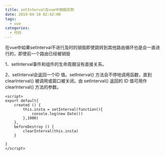 ```yaml
---
title: setInterval在vue中销毁实例
date: 2019-04-18 02:42:00
tags:
  - vue
categories:
  - 代码
---
```

在vue中如果setInterval不进行及时的销毁即使跳转到其他路由循环也是会一直进行的，即使前一个路由已经被销毁

1、setInterval事件和组件的生命周期没有直接关系。

2、setInterval会返回一个ID 值。setInterval() 方法会不停地调用函数，直到 clearInterval() 被调用或窗口被关闭。由 setInterval() 返回的 ID 值可用作 clearInterval() 方法的参数。

```
<script>
export default{
	created () {
    	this.insta = setInterval(function(){
            console.log(new Date())
        },1000)
    },
    beforeDestroy () {
        clearInterval(this.insta)
    }
	
}
</script>
```